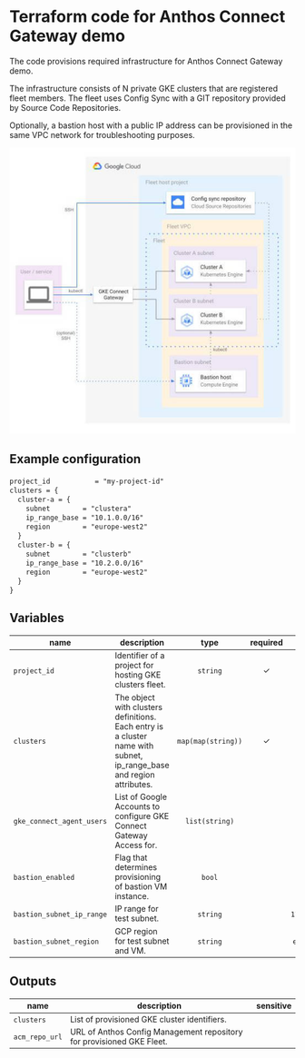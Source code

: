 # Terraform code for Anthos Connect Gateway demo

The code provisions required infrastructure for Anthos Connect Gateway demo.

The infrastructure consists of N private GKE clusters that are registered fleet members.
The fleet uses Config Sync with a GIT repository provided by Source Code Repositories.

Optionally, a bastion host with a public IP address can be provisioned in the same VPC network for
troubleshooting purposes.

![connect-gateway-demo](../connect-gateway-demo.jpg)

## Example configuration

```hcl
project_id           = "my-project-id"
clusters = {
  cluster-a = {
    subnet        = "clustera"
    ip_range_base = "10.1.0.0/16"
    region        = "europe-west2"
  }
  cluster-b = {
    subnet        = "clusterb"
    ip_range_base = "10.2.0.0/16"
    region        = "europe-west2"
  }
}
```

## Variables

| name | description | type | required | default |
|---|---|:---:|:---:|:---:|
| `project_id` | Identifier of a project for hosting GKE clusters fleet. | `string` | ✓ | |
| `clusters` | The object with clusters definitions. Each entry is a cluster name with subnet, ip_range_base and region attributes. | `map(map(string))` | ✓ | |
| `gke_connect_agent_users` | List of Google Accounts to configure GKE Connect Gateway Access for. | `list(string)` |  | `[]` |
| `bastion_enabled` | Flag that determines provisioning of bastion VM instance. | `bool` | | `false` |
| `bastion_subnet_ip_range` | IP range for test subnet. | `string` | | `172.16.1.0/24` |
| `bastion_subnet_region` | GCP region for test subnet and VM. |  `string` | | `europe-west2` |

## Outputs

| name | description | sensitive |
|---|---|:---:|
| `clusters` | List of provisioned GKE cluster identifiers. |  |
| `acm_repo_url` | URL of Anthos Config Management repository for provisioned GKE Fleet. |  |
